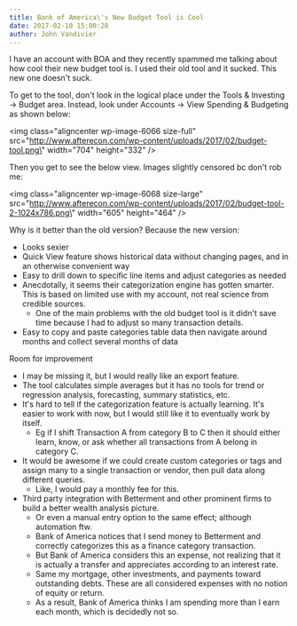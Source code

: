 ```yaml
---
title: Bank of America\'s New Budget Tool is Cool
date: 2017-02-10 15:00:28
author: John Vandivier
---
```




I have an account with BOA and they recently spammed me talking about how cool their new budget tool is. I used their old tool and it sucked. This new one doesn't suck.

To get to the tool, don't look in the logical place under the Tools &amp; Investing -&gt; Budget area. Instead, look under Accounts -&gt; View Spending &amp; Budgeting as shown below:

<img class=\"aligncenter wp-image-6066 size-full\" src=\"http://www.afterecon.com/wp-content/uploads/2017/02/budget-tool.png\" width=\"704\" height=\"332\" />

Then you get to see the below view. Images slightly censored bc don't rob me:

<img class=\"aligncenter wp-image-6068 size-large\" src=\"http://www.afterecon.com/wp-content/uploads/2017/02/budget-tool-2-1024x786.png\" width=\"605\" height=\"464\" />

Why is it better than the old version? Because the new version:
<ul>
 	<li>Looks sexier</li>
 	<li>Quick View feature shows historical data without changing pages, and in an otherwise convenient way</li>
 	<li>Easy to drill down to specific line items and adjust categories as needed</li>
 	<li>Anecdotally, it seems their categorization engine has gotten smarter. This is based on limited use with my account, not real science from credible sources.
<ul>
 	<li>One of the main problems with the old budget tool is it didn't save time because I had to adjust so many transaction details.</li>
</ul>
</li>
 	<li>Easy to copy and paste categories table data then navigate around months and collect several months of data</li>
</ul>
Room for improvement
<ul>
 	<li>I may be missing it, but I would really like an export feature.</li>
 	<li>The tool calculates simple averages but it has no tools for trend or regression analysis, forecasting, summary statistics, etc.</li>
 	<li>It's hard to tell if the categorization feature is actually learning. It's easier to work with now, but I would still like it to eventually work by itself.
<ul>
 	<li>Eg if I shift Transaction A from category B to C then it should either learn, know, or ask whether all transactions from A belong in category C.</li>
</ul>
</li>
 	<li>It would be awesome if we could create custom categories or tags and assign many to a single transaction or vendor, then pull data along different queries.
<ul>
 	<li>Like, I would pay a monthly fee for this.</li>
</ul>
</li>
 	<li>Third party integration with Betterment and other prominent firms to build a better wealth analysis picture.
<ul>
 	<li>Or even a manual entry option to the same effect; although automation ftw.</li>
 	<li>Bank of America notices that I send money to Betterment and correctly categorizes this as a finance category transaction.</li>
 	<li>But Bank of America considers this an expense, not realizing that it is actually a transfer and appreciates according to an interest rate.</li>
 	<li>Same my mortgage, other investments, and payments toward outstanding debts. These are all considered expenses with no notion of equity or return.</li>
 	<li>As a result, Bank of America thinks I am spending more than I earn each month, which is decidedly not so.</li>
</ul>
</li>
</ul>